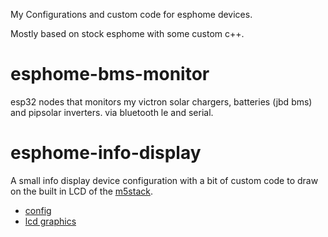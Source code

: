 My Configurations and custom code for esphome devices.

Mostly based on stock esphome with some custom c++.

# esphome-bms-monitor

esp32 nodes that monitors my victron solar chargers, batteries (jbd bms) and pipsolar inverters.
via bluetooth le and serial.

# esphome-info-display

A small info display device configuration with a bit of custom code to draw
on the built in LCD of the [m5stack](https://docs.m5stack.com/en/core/gray).

* [config](esphome-info-display/esp32-m5stack-lcd.yaml)
* [lcd graphics](esphome-info-display/widget.h)
